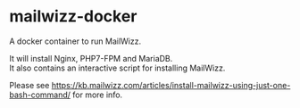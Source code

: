 # mailwizz-docker
A docker container to run MailWizz.

It will install Nginx, PHP7-FPM and MariaDB.  
It also contains an interactive script for installing MailWizz.  

Please see https://kb.mailwizz.com/articles/install-mailwizz-using-just-one-bash-command/ for more info.
